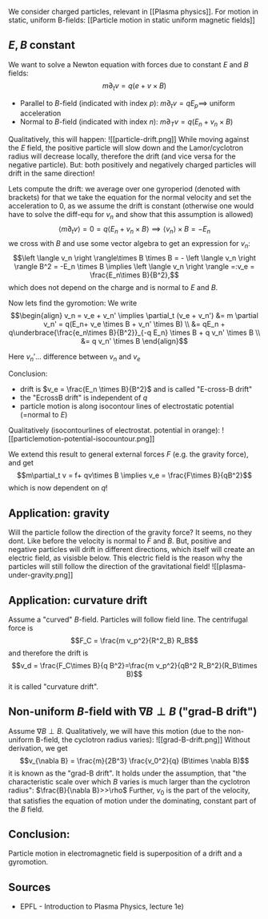 We consider charged particles, relevant in [[Plasma physics]].
For motion in static, uniform B-fields: [[Particle motion in static uniform magnetic fields]]


## $E,B$ constant
We want to solve a Newton equation with forces due to constant $E$ and $B$ fields:$$m \partial_t v = q (e + v\times B)$$
- Parallel to $B$-field (indicated with index $p$): $m \partial_t v = qE_p \implies$ uniform acceleration
- Normal to $B$-field (indicated with index $n$): $m\partial_T v = q(E_n + v_n \times B )$ 

Qualitatively, this will happen:
![[particle-drift.png]]
While moving against the $E$ field, the positive particle will slow down and the Lamor/cyclotron radius will decrease locally, therefore the drift (and vice versa for the negative particle).
But: both positively and negatively charged particles will drift in the same direction!

Lets compute the drift: we average over one gyroperiod (denoted with brackets)
for that we take the equation for the normal velocity and set the acceleration to $0$, as we assume the drift is constant (otherwise one would have to solve the diff-equ for $v_n$ and show that this assumption is allowed)
$$\left \langle m \partial_t v \right \rangle = 0 = q \left \langle E_n + v_n \times B  \right \rangle \implies \left \langle v_n \right \rangle\times B = -E_n$$
we cross with $B$ and use some vector algebra to get an expression for $v_n$:
$$\left \langle v_n \right \rangle\times B \times B = - \left \langle v_n \right \rangle B^2 = -E_n \times B \implies \left \langle v_n \right \rangle =:v_e = \frac{E_n\times B}{B^2},$$
which does not depend on the charge and is normal to $E$ and $B$.

Now lets find the gyromotion:
We write
$$\begin{align}
    v_n = v_e + v_n' \implies \partial_t (v_e + v_n') &= m \partial v_n' = q(E_n+ v_e \times B + v_n' \times B) \\
    &= qE_n + q\underbrace{\frac{e_n\times B}{B^2}}_{-q E_n} \times B + q v_n' \times B \\
    &= q v_n' \times B
\end{align}$$

Here $v_n'$... difference between $v_n$ and $v_e$

Conclusion:
- drift is $v_e = \frac{E_n \times B}{B^2}$ and is called "E-cross-B drift"
- the "EcrossB drift" is independent of $q$
- particle motion is along isocontour lines of electrostatic potential (=normal to $E$)

Qualitatively (isocontourlines of electrostat. potential in orange):
![[particlemotion-potential-isocountour.png]]

We extend this result to general external forces $F$ (e.g. the gravity force), and get $$m\partial_t v = f+ qv\times B \implies v_e = \frac{F\times B}{qB^2}$$ which is now dependent on $q$!


## Application: gravity
Will the particle follow the direction of the gravity force? 
It seems, no they dont. Like before the velocity is normal to $F$ and $B$. But, positive and negative particles will drift in different directions, which itself will create an electric field, as visisble below. This electric field is the reason why the particles will still follow the direction of the gravitational field!
![[plasma-under-gravity.png]]
## Application: curvature drift
Assume a "curved" $B$-field. Particles will follow field line. The centrifugal force is $$F_C = \frac{m v_p^2}{R^2_B} R_B$$ and therefore the drift is $$v_d = \frac{F_C\times B}{q B^2}=\frac{m v_p^2}{qB^2 R_B^2}(R_B\times B)$$ it is called "curvature drift".



## Non-uniform $B$-field with $\nabla B \perp B$ ("grad-B drift")
Assume $\nabla B \perp B$. 
Qualitatively, we will have this motion (due to the non-uniform B-field, the cyclotron radius varies):
![[grad-B-drift.png]]
Without derivation, we get $$v_{\nabla B} = \frac{m}{2B^3} \frac{v_0^2}{q} (B\times \nabla B)$$ it is known as the "grad-B drift".
It holds under the assumption, that "the characteristic scale over which $B$ varies is much larger than the cyclotron radius": $\frac{B}{\nabla B}>>\rho$
Further, $v_0$ is the part of the velocity, that satisfies the equation of motion under the dominating, constant part of the $B$ field.


## Conclusion:
Particle motion in electromagnetic field is superposition of a drift and a gyromotion.


## Sources
- EPFL - Introduction to Plasma Physics, lecture 1e)